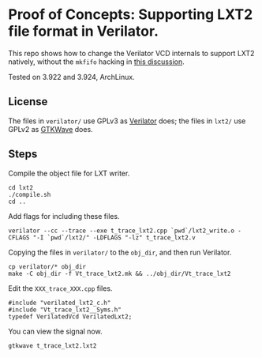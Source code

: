 # Proof of Concepts: Supporting LXT2 file format in Verilator.
This repo shows how to change the Verilator VCD internals to support LXT2 natively,
without the `mkfifo` hacking in [this discussion](https://www.veripool.org/boards/2/topics/150?r=199#message-199).

Tested on 3.922 and 3.924, ArchLinux.

## License
The files in `verilator/` use GPLv3 as [Verilator](https://www.veripool.org/wiki/verilator) does;
the files in `lxt2/` use GPLv2 as [GTKWave](http://gtkwave.sourceforge.net/) does.

## Steps

Compile the object file for LXT writer.

    cd lxt2
    ./compile.sh
    cd ..

Add flags for including these files.

    verilator --cc --trace --exe t_trace_lxt2.cpp `pwd`/lxt2_write.o -CFLAGS "-I `pwd`/lxt2/" -LDFLAGS "-lz" t_trace_lxt2.v

Copying the files in `verilator/` to the `obj_dir`, and then run Verilator.

    cp verilator/* obj_dir
    make -C obj_dir -f Vt_trace_lxt2.mk && ../obj_dir/Vt_trace_lxt2

Edit the `XXX_trace_XXX.cpp` files.

    #include "verilated_lxt2_c.h"
    #include "Vt_trace_lxt2__Syms.h"
    typedef VerilatedVcd VerilatedLxt2;

You can view the signal now.

    gtkwave t_trace_lxt2.lxt2
